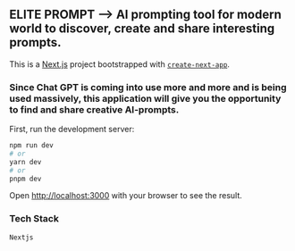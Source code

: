 ## ELITE PROMPT --> AI prompting tool for modern world to discover, create and share interesting prompts. 

This is a [Next.js](https://nextjs.org/) project bootstrapped with [`create-next-app`](https://github.com/vercel/next.js/tree/canary/packages/create-next-app).

### Since Chat GPT is coming into use more and more and is being used massively, this application will give you the opportunity to find and share creative AI-prompts.

First, run the development server:

```bash
npm run dev
# or
yarn dev
# or
pnpm dev
```

Open [http://localhost:3000](http://localhost:3000) with your browser to see the result.

### Tech Stack
```bash
Nextjs
```
